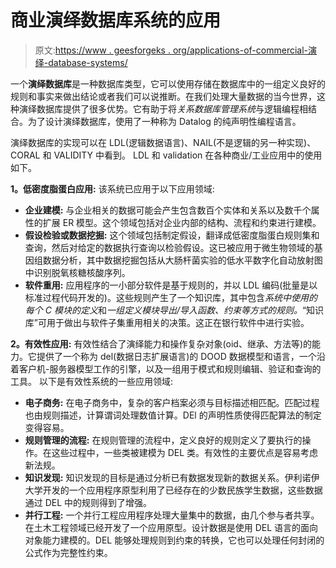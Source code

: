 # 商业演绎数据库系统的应用

> 原文:[https://www . geesforgeks . org/applications-of-commercial-演绎-database-systems/](https://www.geeksforgeeks.org/applications-of-commercial-deductive-database-systems/)

一个**演绎数据库**是一种数据库类型，它可以使用存储在数据库中的一组定义良好的规则和事实来做出结论或者我们可以说推断。在我们处理大量数据的当今世界，这种演绎数据库提供了很多优势。它有助于将*关系数据库管理系统*与逻辑编程相结合。为了设计演绎数据库，使用了一种称为 Datalog 的纯声明性编程语言。

演绎数据库的实现可以在 LDL(逻辑数据语言)、NAIL(不是逻辑的另一种实现)、CORAL 和 VALIDITY 中看到。
LDL 和 validation 在各种商业/工业应用中的使用如下。

**1。低密度脂蛋白应用:**
该系统已应用于以下应用领域:

*   **企业建模:**
    与企业相关的数据可能会产生包含数百个实体和关系以及数千个属性的扩展 ER 模型。这个领域包括对企业内部的结构、流程和约束进行建模。
*   **假设检验或数据挖掘:**
    这个领域包括制定假设，翻译成低密度脂蛋白规则集和查询，然后对给定的数据执行查询以检验假设。这已被应用于微生物领域的基因组数据分析，其中数据挖掘包括从大肠杆菌实验的低水平数字化自动放射图中识别脱氧核糖核酸序列。
*   **软件重用:**
    应用程序的一小部分软件是基于规则的，并以 LDL 编码(批量是以标准过程代码开发的)。这些规则产生了一个知识库，其中包含*系统中使用的每个 C 模块的定义*和*一组定义模块导出/导入函数、约束等方式的规则。*“知识库”可用于做出与软件子集重用相关的决策。这正在银行软件中进行实验。

**2。有效性应用:**
有效性结合了演绎能力和操作复杂对象(oid、继承、方法等)的能力。它提供了一个称为 del(数据日志扩展语言)的 DOOD 数据模型和语言，一个沿着客户机-服务器模型工作的引擎，以及一组用于模式和规则编辑、验证和查询的工具。
以下是有效性系统的一些应用领域:

*   **电子商务:**
    在电子商务中，复杂的客户档案必须与目标描述相匹配。匹配过程也由规则描述，计算谓词处理数值计算。DEl 的声明性质使得匹配算法的制定变得容易。
*   **规则管理的流程:**
    在规则管理的流程中，定义良好的规则定义了要执行的操作。在这些过程中，一些类被建模为 DEL 类。有效性的主要优点是容易考虑新法规。
*   **知识发现:**
    知识发现的目标是通过分析已有数据发现新的数据关系。伊利诺伊大学开发的一个应用程序原型利用了已经存在的少数民族学生数据，这些数据通过 DEL 中的规则得到了增强。
*   **并行工程:**
    一个并行工程应用程序处理大量集中的数据，由几个参与者共享。在土木工程领域已经开发了一个应用原型。设计数据是使用 DEL 语言的面向对象能力建模的。DEL 能够处理规则到约束的转换，它也可以处理任何封闭的公式作为完整性约束。